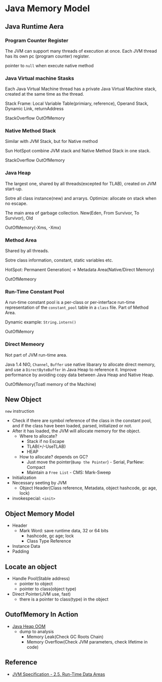 # Java Memory Model

## Java Runtime Aera

### Program Counter Register

The JVM can support many threads of execution at once.
Each JVM thread has its own pc (program counter) register. 

pointer to `null` when execute native method


### Java Virtual machine Stasks

Each Java Virtual Machine thread has a private Java Virtual Machine stack, created at the same time as the thread.

Stack Frame: Local Variable Table(primiary, reference), Operand Stack, Dynamic Link, returnAddress

StackOverflow
OutOfMemory

### Native Method Stack

Similar with JVM Stack, but for Native method

Sun HotSpot combine JVM stack and Native Method Stack in one stack.

StackOverflow
OutOfMemory

### Java Heap

The largest one, shared by all threads(excepted for TLAB), created on JVM start-up.

Sotre all class instance(new) and arrarys.
Optimize: allocate on stack when no escape.

The main area of garbage collection.
New(Eden, From Survivor, To Survivor), Old

OutOfMemory(-Xms, -Xmx)

### Method Area

Shared by all threads.

Sotre class information, constant, static variables etc.

HotSpot: Permanent Generation( -> Metadata Area(Native/Direct Memory)


OutOfMemeory

### Run-Time Constant Pool

A run-time constant pool is a per-class or per-interface run-time representation of the `constant_pool` table in a `class` file.
Part of Method Area.

Dynamic example: `String.intern()`

OutOfMemory

### Direct Memeory

Not part of JVM run-time area.

Java 1.4 NIO, `Channel`, `Buffer` use native libarary to allocate direct memory, and use a `DirectByteBuffer` in Java Heap to reference it.
Improve performance by avoiding copy data between Java Heap and Native Heap.

OutOfMemory(Toatl memory of the Machine)

## New Object

`new` instruction

+ Check if there are symbol reference of the class in the constant pool, and if the class have been loaded, parsed, initialized or not.
+ After it has loaded, the JVM will allocate memory for the object.
    * Where to allocate?
        - Stack if no Escape
        - TLAB(+/-UseTLAB)
        - HEAP
    * How to allocate? depends on GC?
        - Just move the pointer(`Bump the Pointer`) - Serial, ParNew: Compact
        - Maintain a `Free List` - CMS: Mark-Sweep
+ Initialization
+ Necessary seeting by JVM
    * Object Header(Class reference, Metadata, object hashcode, gc age, lock)
+ invokespecial: `<init>`

## Object Memory Model

+ Header
    * Mark Word: save runtime data, 32 or 64 bits
        - hashcode, gc age; lock
        - Class Type Reference
+ Instance Data
+ Padding

## Locate an object

+ Handle Pool(Stable address)
    * pointer to object
    * pointer to class(object type)
+ Direct Pointer(JVM use, fast)
    * there is a pointer to class(type) in the object

## OutofMemory In Action

+ [Java Heap OOM](HeapOOM.java)
    * dump to analysis
        - Memory Leak(Check GC Roots Chain)
        - Memory Overflow(Check JVM parameters, check lifetime in code)


## Reference

* [JVM Specification - 2.5. Run-Time Data Areas](https://docs.oracle.com/javase/specs/jvms/se8/html/jvms-2.html#jvms-2.5)
